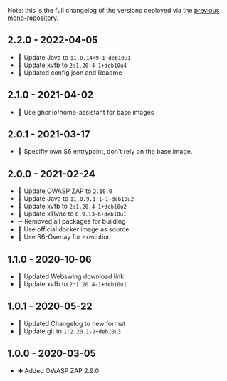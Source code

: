 Note: this is the full changelog of the versions deployed via the [previous mono-repository](https://github.com/Poeschl-HomeAssistant-Addons/repository/tree/41c02f85a6fffb328c21df76ace4e54ad0ee3466).

## 2.2.0 - 2022-04-05

* 🔼 Update Java to `11.0.14+9-1~deb10u1`
* 🔼 Update xvfb to `2:1.20.4-1+deb10u4`
* 📝 Updated config.json and Readme


## 2.1.0 - 2021-04-02

* 🔨 Use ghcr.io/home-assistant for base images


## 2.0.1 - 2021-03-17

* 🐛 Specifiy own S6 entrypoint, don't rely on the base image.


## 2.0.0 - 2021-02-24

* 🔼 Update OWASP ZAP to `2.10.0`
* 🔼 Update Java to `11.0.9.1+1-1~deb10u2`
* 🔼 Update xvfb to `2:1.20.4-1+deb10u2`
* 🔼 Update x11vnc to `0.9.13-6+deb10u1`
* ➖ Removed all packages for building
* 🔨 Use official docker image as source
* 🔨 Use S6-Overlay for execution


## 1.1.0 - 2020-10-06

* 🔨 Updated Webswing download link
* 🔼 Update xvfb to `2:1.20.4-1+deb10u1`


## 1.0.1 - 2020-05-22

* 🔨 Updated Changelog to new format
* 🔼 Update git to `1:2.20.1-2+deb10u3`


## 1.0.0 - 2020-03-05

* ➕ Added OWASP ZAP 2.9.0

